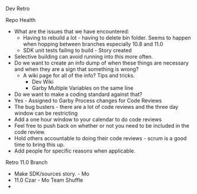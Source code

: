 Dev Retro

Repo Health
- What are the issues that we have encountered:
	- Having to rebuild a lot - having to delete bin folder. Seems to happen when hopping between branches especially 10.8 and 11.0
	- SDK unit tests failing to build - Story created
- Selective building can avoid running into this more often.
- Do we want to create an info dump of when these things are necessary and when they are a sign that something is wrong?
	- A wiki page for all of the info? Tips and tricks.
		- Dev Wiki
		- Garby
Multiple Variables on the same line
- Do we want to make a coding standard against that?
- Yes - Assigned to Garby
Process changes for Code Reviews
- The bug busters - there are a lot of code reviews and the three day window can be restricting
- Add a one hour window to your calendar to do code reviews
- Feel free to push back on whether or not you need to be included in the code review.
- Hold others accountable to doing their code reviews - scrum is a good time to bring this up.
- Add people for specific reasons when applicable.

Retro
11.0 Branch
- Make SDK/sources story. - Mo
- 11.0 Czar - Mo
Team Shuffle
- 